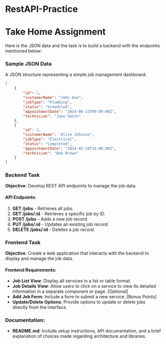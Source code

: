 # RestAPI-Practice

# Take Home Assignment

Here is the JSON data and the task is to build a backend with the endpoints mentioned below:

### Sample JSON Data
A JSON structure representing a simple job management dashboard:

```json
[
    {
        "id": 1,
        "customerName": "John Doe",
        "jobType": "Plumbing",
        "status": "Scheduled",
        "appointmentDate": "2024-06-15T09:00:00Z",
        "technician": "Jane Smith"
    },
    {
        "id": 2,
        "customerName": "Alice Johnson",
        "jobType": "Electrical",
        "status": "Completed",
        "appointmentDate": "2024-05-20T14:00:00Z",
        "technician": "Bob Brown"
    }
]
```

### Backend Task
**Objective**: Develop REST API endpoints to manage the job data.

#### API Endpoints:
1. **GET /jobs** - Retrieves all jobs.
2. **GET /jobs/:id** - Retrieves a specific job by ID.
3. **POST /jobs** - Adds a new job record.
4. **PUT /jobs/:id** - Updates an existing job record.
5. **DELETE /jobs/:id** - Deletes a job record.

### Frontend Task
**Objective**: Create a web application that interacts with the backend to display and manage the job data.

#### Frontend Requirements:
- **Job List View**: Display all services in a list or table format.
- **Job Details View**: Allow users to click on a service to view its detailed information in a separate component or page.
[Optional]
- **Add Job Form**: Include a form to submit a new service.
[Bonus Points]
- **Update/Delete Options**: Provide options to update or delete jobs directly from the interface.

### Documentation:
- **README.md**: Include setup instructions, API documentation, and a brief explanation of choices made regarding architecture and libraries.

